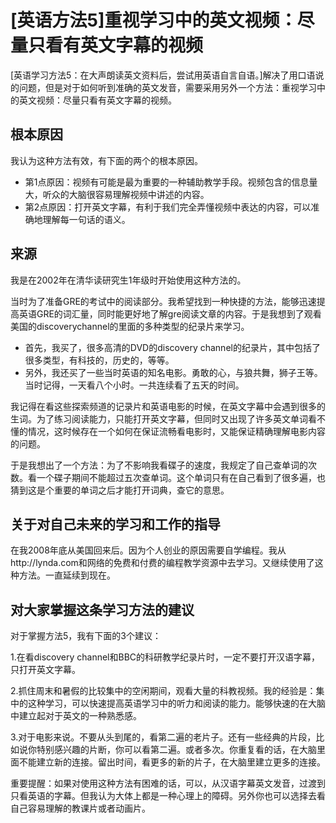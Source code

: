 # [英语方法5]重视学习中的英文视频：尽量只看有英文字幕的视频


[英语学习方法5：在大声朗读英文资料后，尝试用英语自言自语。]解决了用口语说的问题，但是对于如何听到准确的英文发音，需要采用另外一个方法：重视学习中的英文视频：尽量只看有英文字幕的视频。

## 根本原因

我认为这种方法有效，有下面的两个的根本原因。

- 第1点原因：视频有可能是最为重要的一种辅助教学手段。视频包含的信息量大，听众的大脑很容易理解视频中讲述的内容。
- 第2点原因：打开英文字幕，有利于我们完全弄懂视频中表达的内容，可以准确地理解每一句话的语义。

## 来源

我是在2002年在清华读研究生1年级时开始使用这种方法的。

当时为了准备GRE的考试中的阅读部分。我希望找到一种快捷的方法，能够迅速提高英语GRE的词汇量，同时能更好地了解gre阅读文章的内容。于是我想到了观看美国的discoverychannel的里面的多种类型的纪录片来学习。

- 首先，我买了，很多高清的DVD的discovery channel的纪录片，其中包括了很多类型，有科技的，历史的，等等。
- 另外，我还买了一些当时英语的知名电影。勇敢的心，与狼共舞，狮子王等。当时记得，一天看八个小时。一共连续看了五天的时间。

我记得在看这些探索频道的记录片和英语电影的时候，在英文字幕中会遇到很多的生词。为了练习阅读能力，只能打开英文字幕，但同时又出现了许多英文单词看不懂的情况，这时候存在一个如何在保证流畅看电影时，又能保证精确理解电影内容的问题。

于是我想出了一个方法：为了不影响我看碟子的速度，我规定了自己查单词的次数。看一个碟子期间不能超过五次查单词。这个单词只有在自己看到了很多遍，也猜到这是个重要的单词之后才能打开词典，查它的意思。

## 关于对自己未来的学习和工作的指导

在我2008年底从美国回来后。因为个人创业的原因需要自学编程。我从http://lynda.com和网络的免费和付费的编程教学资源中去学习。又继续使用了这种方法。一直延续到现在。

## 对大家掌握这条学习方法的建议

对于掌握方法5，我有下面的3个建议：

1.在看discovery channel和BBC的科研教学纪录片时，一定不要打开汉语字幕，只打开英文字幕。

2.抓住周末和暑假的比较集中的空闲期间，观看大量的科教视频。我的经验是：集中的这种学习，可以快速提高英语学习中的听力和阅读的能力。能够快速的在大脑中建立起对于英文的一种熟悉感。

3.对于电影来说。不要从头到尾的，看第二遍的老片子。还有一些经典的片段，比如说你特别感兴趣的片断，你可以看第二遍。或者多次。你重复看的话，在大脑里面不能建立新的连接。留出时间，看更多的新的片子，在大脑里建立更多的连接。

重要提醒：如果对使用这种方法有困难的话，可以，从汉语字幕英文发音，过渡到只看英语的字幕。但我认为大体上都是一种心理上的障碍。另外你也可以选择去看自己容易理解的教课片或者动画片。
